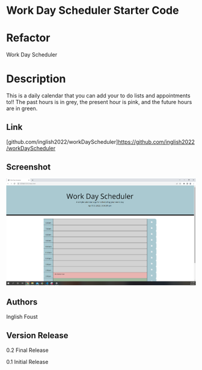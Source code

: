 # Work Day Scheduler Starter Code
# Refactor

Work Day Scheduler

# Description
This is a daily calendar that you can add your to do lists and appointments to!!  The past hours is in grey, the present hour is pink, and the future hours are in green.  


## Link

[github.com/inglish2022/workDayScheduler]https://github.com/inglish2022/workDayScheduler

## Screenshot


![](assets\images\Screenshot.png)


##  Authors

Inglish Foust

##  Version Release

0.2 
    Final Release

0.1
    Initial Release
